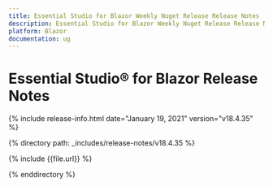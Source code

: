 ```yaml
---
title: Essential Studio for Blazor Weekly Nuget Release Release Notes  
description: Essential Studio for Blazor Weekly Nuget Release Release Notes  
platform: Blazor
documentation: ug
---
```


# Essential Studio&reg; for Blazor  Release Notes  

{% include release-info.html date="January 19, 2021"  version="v18.4.35" %} 

{% directory path: _includes/release-notes/v18.4.35 %}

{% include {{file.url}} %}

{% enddirectory %}

